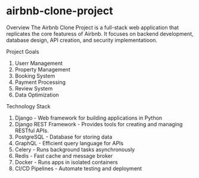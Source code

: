 # airbnb-clone-project
Overview
  The Airbnb Clone Project is a full-stack web application that replicates the core featuress of   Airbnb. It focuses on backend development, database design, API creation, and security
  implementatioon.


Project Goals
  1. Userr Management
  2. Property Management
  3. Booking System
  4. Payment Processing
  5. Review System
  6. Data Optimization


Technology Stack
  1. Django	- Web framework for building applications in Python
  2. Django REST Framework - Provides tools for creating and managing RESTful APIs.
  3. PostgreSQL	- Database for storing data
  4. GraphQL	- Efficient query language for APIs
  5. Celery	- Runs background tasks asynchronously
  6. Redis	- Fast cache and message broker
  7. Docker	- Runs apps in isolated containers
  8. CI/CD Pipelines	- Automate testing and deployment

